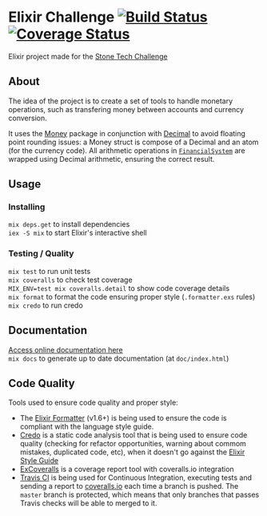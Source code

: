 # Elixir Challenge [![Build Status](https://travis-ci.org/miguelperes/elixir-challenge.svg?branch=master)](https://travis-ci.org/miguelperes/elixir-challenge) [![Coverage Status](https://coveralls.io/repos/github/miguelperes/elixir-challenge/badge.svg?branch=master)](https://coveralls.io/github/miguelperes/elixir-challenge?branch=master)
Elixir project made for the [Stone Tech Challenge](https://github.com/stone-payments/tech-challenge)

## About

The idea of the project is to create a set of tools to handle monetary operations, such as transfering money between accounts and currency conversion.

It uses the [Money](https://hexdocs.pm/ex_money/readme.html) package in conjunction with [Decimal](https://hexdocs.pm/decimal/) to avoid floating point rounding issues: a Money struct is compose of a Decimal and an atom (for the currency code). All  arithmetic operations in [`FinancialSystem`](http://elixir-stone-challenge-doc.surge.sh/FinancialSystem) are wrapped using Decimal arithmetic, ensuring the correct result.

## Usage

### Installing
`mix deps.get` to install dependencies  
`iex -S mix` to start Elixir's interactive shell

### Testing / Quality
`mix test` to run unit tests  
`mix coveralls` to check test coverage  
`MIX_ENV=test mix coveralls.detail` to show code coverage details  
`mix format` to format the code ensuring proper style (`.formatter.exs` rules)  
`mix credo` to run credo

## Documentation
[Access online documentation here](http://elixir-stone-challenge-doc.surge.sh/)  
`mix docs` to generate up to date documentation (at `doc/index.html`)

## Code Quality
Tools used to ensure code quality and proper style:

- The [Elixir Formatter](https://elixir-lang.org/blog/2018/01/17/elixir-v1-6-0-released/) (v1.6+) is being used to ensure the code is compliant with the language style guide.
- [Credo](https://github.com/rrrene/credo) is a static code analysis tool that is being used to ensure code quality (checking for refactor opportunities, warning about commom mistakes, duplicated code, etc), when it doesn't go against the [Elixir Style Guide](https://github.com/christopheradams/elixir_style_guide)
- [ExCoveralls](https://github.com/parroty/excoveralls) is a coverage report tool with coveralls.io integration
- [Travis CI](https://travis-ci.org/miguelperes/elixir-challenge/) is being used for Continuous Integration, executing tests and sending a report to [coveralls.io](https://coveralls.io/github/miguelperes/elixir-challenge) each time a branch is pushed. The `master` branch is protected, which means that only branches that passes Travis checks will be able to merged to it.

